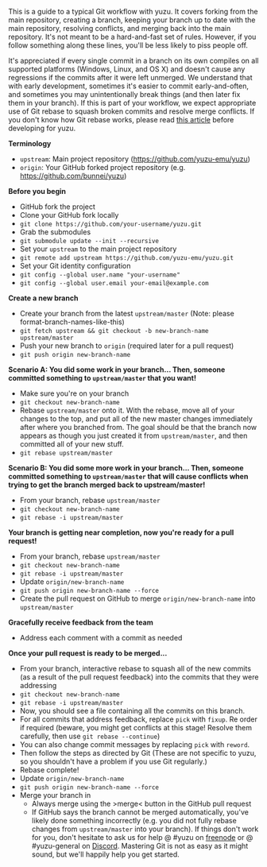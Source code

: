 This is a guide to a typical Git workflow with yuzu. It covers forking from the main repository, creating a branch, keeping your branch up to date with the main repository, resolving conflicts, and merging back into the main repository. It's not meant to be a hard-and-fast set of rules. However, if you follow something along these lines, you'll be less likely to piss people off.

It's appreciated if every single commit in a branch on its own compiles on all supported platforms (Windows, Linux, and OS X) and doesn't cause any regressions if the commits after it were left unmerged. We understand that with early development, sometimes it's easier to commit early-and-often, and sometimes you may unintentionally break things (and then later fix them in your branch). If this is part of your workflow, we expect appropriate use of Git rebase to squash broken commits and resolve merge conflicts. If you don't know how Git rebase works, please read [this article](http://git-scm.com/book/en/Git-Branching-Rebasing) before developing for yuzu.

**Terminology**
* `upstream`: Main project repository (https://github.com/yuzu-emu/yuzu)
* `origin`: Your GitHub forked project repository (e.g. https://github.com/bunnei/yuzu)

**Before you begin**
* GitHub fork the project
* Clone your GitHub fork locally
 * `git clone https://github.com/your-username/yuzu.git`
* Grab the submodules
 * `git submodule update --init --recursive`
* Set your `upstream` to the main project repository
 * `git remote add upstream https://github.com/yuzu-emu/yuzu.git`
* Set your Git identity configuration
 * `git config --global user.name "your-username"`
 * `git config --global user.email your-email@example.com`

**Create a new branch**
* Create your branch from the latest `upstream/master` (Note: please format-branch-names-like-this)
 * `git fetch upstream && git checkout -b new-branch-name upstream/master`
* Push your new branch to `origin` (required later for a pull request)
 * `git push origin new-branch-name`

**Scenario A: You did some work in your branch... Then, someone committed something to `upstream/master` that you want!**
* Make sure you're on your branch
 * `git checkout new-branch-name`
* Rebase `upstream/master` onto it. With the rebase, move all of your changes to the top, and put all of the new master changes immediately after where you branched from. The goal should be that the branch now appears as though you just created it from `upstream/master`, and then committed all of your new stuff.
 * `git rebase upstream/master`

**Scenario B: You did some more work in your branch... Then, someone committed something to `upstream/master` that will cause conflicts when trying to get the branch merged back to upstream/master!**
* From your branch, rebase `upstream/master`
 * `git checkout new-branch-name`
 * `git rebase -i upstream/master`

**Your branch is getting near completion, now you're ready for a pull request!**
* From your branch, rebase `upstream/master`
 * `git checkout new-branch-name`
 * `git rebase -i upstream/master`
* Update `origin/new-branch-name`
 * `git push origin new-branch-name --force`
* Create the pull request on GitHub to merge `origin/new-branch-name` into `upstream/master`

**Gracefully receive feedback from the team**
* Address each comment with a commit as needed

**Once your pull request is ready to be merged...**
* From your branch, interactive rebase to squash all of the new commits (as a result of the pull request feedback) into the commits that they were addressing
 * `git checkout new-branch-name`
 * `git rebase -i upstream/master`
  * Now, you should see a file containing all the commits on this branch.
  * For all commits that address feedback, replace `pick` with `fixup`. Re order if required (beware, you might get conflicts at this stage! Resolve them carefully, then use `git rebase --continue`)
  * You can also change commit messages by replacing `pick` with `reword`.
  * Then follow the steps as directed by Git (These are not specific to yuzu, so you shouldn't have a problem if you use Git regularly.)
  * Rebase complete!
* Update `origin/new-branch-name`
 * `git push origin new-branch-name --force`
* Merge your branch in
  * Always merge using the >merge< button in the GitHub pull request
  * If GitHub says the branch cannot be merged automatically, you've likely done something incorrectly (e.g. you did not fully rebase changes from `upstream/master` into your branch). If things don't work for you, don't hesitate to ask us for help @ #yuzu on [freenode](http://webchat.freenode.net/) or @ #yuzu-general on [Discord](https://yuzu-emu.org/discord/). Mastering Git is not as easy as it might sound, but we'll happily help you get started.
